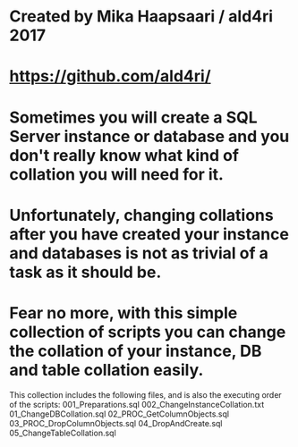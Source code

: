 # Created by Mika Haapsaari / ald4ri 2017
# https://github.com/ald4ri/
# Sometimes you will create a SQL Server instance or database and you don't really know what kind of collation you will need for it.
# Unfortunately, changing collations after you have created your instance and databases is not as trivial of a task as it should be. 
# Fear no more, with this simple collection of scripts you can change the collation of your instance, DB and table collation easily.

This collection includes the following files, and is also the executing order of the scripts:
001_Preparations.sql
002_ChangeInstanceCollation.txt
01_ChangeDBCollation.sql
02_PROC_GetColumnObjects.sql
03_PROC_DropColumnObjects.sql
04_DropAndCreate.sql
05_ChangeTableCollation.sql